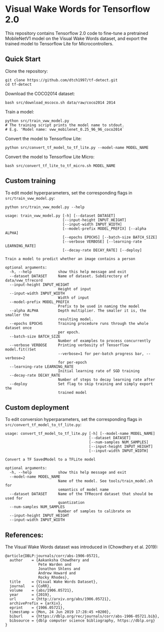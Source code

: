 # Visual Wake Words for Tensorflow 2.0

This repository contains Tensorflow 2.0 code to fine-tune a pretrained MobileNetV1 model on the Visual Wake Words dataset, and export the trained model to Tensorflow Lite for Microcontrollers. 

## Quick Start

Clone the repository:
```
git clone https://github.com/dtch1997/tf-detect.git
cd tf-detect
```
Download the COCO2014 dataset:
```
bash src/download_mscoco.sh data/raw/coco2014 2014
```
Train a model:
```
python src/train_vww_model.py
# The training script prints the model name to stdout. 
# E.g. 'Model name: vww_mobilenet_0.25_96_96_coco2014`
```

Convert the model to Tensorflow Lite:
```
python src/convert_tf_model_to_tf_lite.py --model-name MODEL_NAME 
```

Convert the model to Tensorflow Lite Micro:
```
bash src/convert_tf_lite_to_tf_micro.sh MODEL_NAME
```

## Custom training
To edit model hyperparameters, set the corresponding flags in `src/train_vww_model.py`:
```
python src/train_vww_model.py --help

usage: train_vww_model.py [-h] [--dataset DATASET]
                          [--input-height INPUT_HEIGHT]
                          [--input-width INPUT_WIDTH]
                          [--model-prefix MODEL_PREFIX] [--alpha ALPHA]
                          [--epochs EPOCHS] [--batch-size BATCH_SIZE]
                          [--verbose VERBOSE] [--learning-rate LEARNING_RATE]
                          [--decay-rate DECAY_RATE] [--deploy]

Train a model to predict whether an image contains a person

optional arguments:
  -h, --help            show this help message and exit
  --dataset DATASET     Name of dataset. Subdirectory of data/vww_tfrecord
  --input-height INPUT_HEIGHT
                        Height of input
  --input-width INPUT_WIDTH
                        Width of input
  --model-prefix MODEL_PREFIX
                        Prefix to be used in naming the model
  --alpha ALPHA         Depth multiplier. The smaller it is, the smaller the
                        resulting model.
  --epochs EPOCHS       Training procedure runs through the whole dataset once
                        per epoch.
  --batch-size BATCH_SIZE
                        Number of examples to process concurrently
  --verbose VERBOSE     Printing verbosity of Tensorflow model.fit()Set
                        --verbose=1 for per-batch progress bar, --verbose=2
                        for per-epoch
  --learning-rate LEARNING_RATE
                        Initial learning rate of SGD training
  --decay-rate DECAY_RATE
                        Number of steps to decay learning rate after
  --deploy              Set flag to skip training and simply export the
                        trained model
```

## Custom deployment
To edit conversion hyperparameters, set the corresponding flags in `src/convert_tf_model_to_tf_lite.py`:
```
usage: convert_tf_model_to_tf_lite.py [-h] [--model-name MODEL_NAME]
                                      [--dataset DATASET]
                                      [--num-samples NUM_SAMPLES]
                                      [--input-height INPUT_HEIGHT]
                                      [--input-width INPUT_WIDTH]

Convert a TF SavedModel to a TFLite model

optional arguments:
  -h, --help            show this help message and exit
  --model-name MODEL_NAME
                        Name of the model. See tools/train_model.sh for
                        semantics of model name
  --dataset DATASET     Name of the TFRecord dataset that should be used for
                        quantization
  --num-samples NUM_SAMPLES
                        Number of samples to calibrate on
  --input-height INPUT_HEIGHT
  --input-width INPUT_WIDTH
```

## References: 
The Visual Wake Words dataset was introduced in (Chowdhery et al. 2019):
```
@article{DBLP:journals/corr/abs-1906-05721,
  author    = {Aakanksha Chowdhery and
               Pete Warden and
               Jonathon Shlens and
               Andrew Howard and
               Rocky Rhodes},
  title     = {Visual Wake Words Dataset},
  journal   = {CoRR},
  volume    = {abs/1906.05721},
  year      = {2019},
  url       = {http://arxiv.org/abs/1906.05721},
  archivePrefix = {arXiv},
  eprint    = {1906.05721},
  timestamp = {Mon, 24 Jun 2019 17:28:45 +0200},
  biburl    = {https://dblp.org/rec/journals/corr/abs-1906-05721.bib},
  bibsource = {dblp computer science bibliography, https://dblp.org}
}
```
